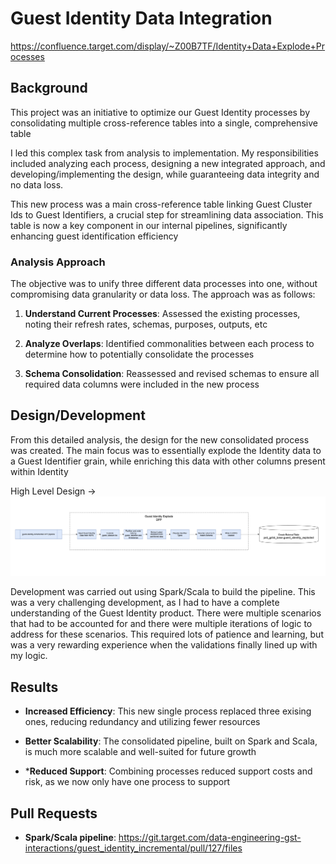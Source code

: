 # Guest Identity Data Integration

https://confluence.target.com/display/~Z00B7TF/Identity+Data+Explode+Processes

## Background
This project was an initiative to optimize our Guest Identity processes by consolidating multiple cross-reference tables into a single, comprehensive table

I led this complex task from analysis to implementation. My responsibilities included analyzing each process, designing a new integrated approach, and developing/implementing the design, while guaranteeing data integrity and no data loss.

This new process was a main cross-reference table linking Guest Cluster Ids to Guest Identifiers, a crucial step for streamlining data association. This table is now a key component in our internal pipelines, significantly enhancing guest identification efficiency

### Analysis Approach
The objective was to unify three different data processes into one, without compromising data granularity or data loss. The approach was as follows:

1. **Understand Current Processes**: Assessed the existing processes, noting their refresh rates, schemas, purposes, outputs, etc

2. **Analyze Overlaps**: Identified commonalities between each process to determine how to potentially consolidate the processes

3. **Schema Consolidation**: Reassessed and revised schemas to ensure all required data columns were included in the new process

## Design/Development
From this detailed analysis, the design for the new consolidated process was created. The main focus was to essentially explode the Identity data to a Guest Identifier grain, while enriching this data with other columns present within Identity

High Level Design ->
![Alt text](../images/explodedDesign.png)

Development was carried out using Spark/Scala to build the pipeline. This was a very challenging development, as I had to have a complete understanding of the Guest Identity product. There were multiple scenarios that had to be accounted for and there were multiple iterations of logic to address for these scenarios. This required lots of patience and learning, but was a very rewarding experience when the validations finally lined up with my logic.

## Results

- **Increased Efficiency**: This new single process replaced three exising ones, reducing redundancy and utilizing fewer resources

- **Better Scalability**: The consolidated pipeline, built on Spark and Scala, is much more scalable and well-suited for future growth

- ***Reduced Support**: Combining processes reduced support costs and risk, as we now only have one process to support

## Pull Requests
- **Spark/Scala pipeline**: https://git.target.com/data-engineering-gst-interactions/guest_identity_incremental/pull/127/files